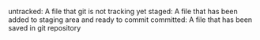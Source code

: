 untracked: A file that git is not tracking yet
staged: A file that has been added to staging area and ready to commit
committed: A file that has been saved in git repository
